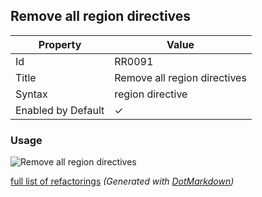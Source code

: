 ## Remove all region directives

| Property           | Value                        |
| ------------------ | ---------------------------- |
| Id                 | RR0091                       |
| Title              | Remove all region directives |
| Syntax             | region directive             |
| Enabled by Default | &#x2713;                     |

### Usage

![Remove all region directives](../../images/refactorings/RemoveAllRegionDirectives.png)

[full list of refactorings](Refactorings.md)
*\(Generated with [DotMarkdown](http://github.com/JosefPihrt/DotMarkdown)\)*